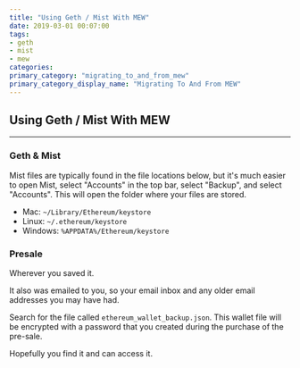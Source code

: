 ```yaml
---
title: "Using Geth / Mist With MEW"
date: 2019-03-01 00:07:00
tags:
- geth
- mist
- mew
categories:
primary_category: "migrating_to_and_from_mew"
primary_category_display_name: "Migrating To And From MEW"
---
```


## Using Geth / Mist With MEW
***

### Geth & Mist

Mist files are typically found in the file locations below, but it's much easier to open Mist, select "Accounts" in the top bar, select "Backup", and select "Accounts". This will open the folder where your files are stored.

* Mac: `~/Library/Ethereum/keystore`
* Linux: `~/.ethereum/keystore`
* Windows: `%APPDATA%/Ethereum/keystore`



### Presale

Wherever you saved it.

It also was emailed to you, so your email inbox and any older email addresses you may have had.

Search for the file called `ethereum_wallet_backup.json`. This wallet file will be encrypted with a password that you created during the purchase of the pre-sale.

Hopefully you find it and can access it.